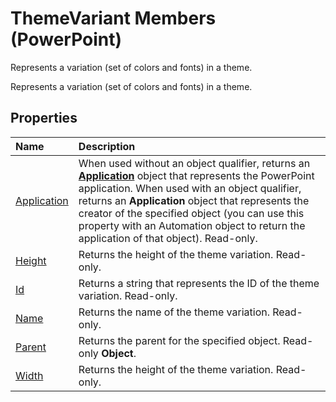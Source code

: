 
# ThemeVariant Members (PowerPoint)
Represents a variation (set of colors and fonts) in a theme.

Represents a variation (set of colors and fonts) in a theme.


## Properties



|**Name**|**Description**|
|:-----|:-----|
|[Application](b9725f46-f03e-5df2-0ab3-cd8dd89aa468.md)|When used without an object qualifier, returns an  **[Application](978c2b99-4271-b953-4283-73b5f3d96f41.md)** object that represents the PowerPoint application. When used with an object qualifier, returns an **Application** object that represents the creator of the specified object (you can use this property with an Automation object to return the application of that object). Read-only.|
|[Height](05d084e8-d804-77f9-1826-e70654a3f86b.md)|Returns the height of the theme variation. Read-only.|
|[Id](90f72fb5-71eb-b57e-09a6-69ab27316981.md)|Returns a string that represents the ID of the theme variation. Read-only.|
|[Name](c28ccf47-05ab-9d75-e190-47a3032faac6.md)|Returns the name of the theme variation. Read-only.|
|[Parent](780956d0-eebb-c5d5-8a6a-c969897bc9a5.md)|Returns the parent for the specified object. Read-only  **Object**.|
|[Width](1c92798d-fa0f-3874-3a30-c42fe47c1b48.md)|Returns the height of the theme variation. Read-only.|
